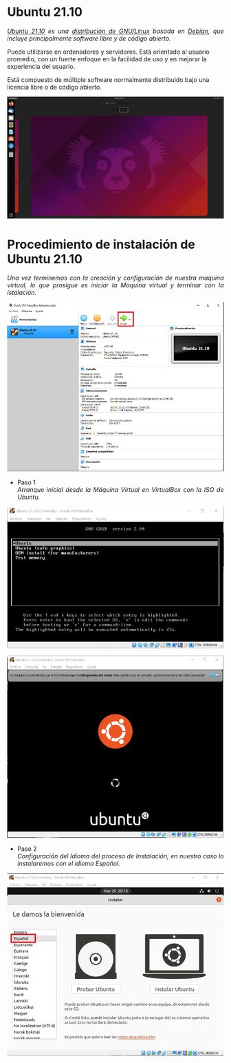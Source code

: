 # <b>Ubuntu 21.10</b>

<cite style="display:block; text-align: justify">[Ubuntu 21.10][1_0] es una [distribución de GNU/Linux][1_1] basada en [Debian][1_2], que incluye principalmente software libre y de código abierto.

Puede utilizarse en ordenadores y servidores. Está orientado al usuario promedio, con un fuerte enfoque en la facilidad de uso y en mejorar la experiencia del usuario. 

Está compuesto de múltiple software normalmente distribuido bajo una licencia libre o de código abierto.</cite>

[1_0]:https://es.wikipedia.org/wiki/Ubuntu

[1_1]:https://es.wikipedia.org/wiki/Distribución_Linux

[1_2]:https://es.wikipedia.org/wiki/Debian_GNU/Linux

![Ubuntu 21.10](img_Ubuntu/img1.png) 

# <b>Procedimiento de instalación de Ubuntu 21.10</b>

<cite style="display:block; text-align: justify">Una vez terminemos con la creación y configuración de nuestra maquina virtual, lo que prosigue es iniciar la Maquina virtual y terminar con la istalación.</cite>

![Ubuntu 21.10](img_Ubuntu/img2.png) 

* Paso 1
<cite style="display:block; text-align: justify">Arranque inicial desde la Máquina Virtual en VirtualBox con la ISO de Ubuntu.</cite>

![Paso 1](img_Ubuntu/img3.png) 

![Paso 1](img_Ubuntu/img4.png) 

* Paso 2
<cite style="display:block; text-align: justify">Configuración del Idioma del proceso de Instalación, en nuestro caso lo instalaremos con el idioma Español.</cite>

![Paso 1](img_Ubuntu/img5.png) 

